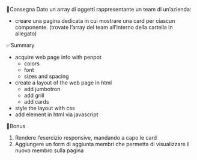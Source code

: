 📌Consegna
Dato un array di oggetti rappresentante un team di un’azienda:
- creare una pagina dedicata in cui mostrare una card per ciascun componente.
(trovate l’array del team all’interno della cartella in allegato)

✅Summary
- acquire web page info with penpot
    - colors
    - font
    - sizes and spacing
- create a layout of the web page in html
    - add jumbotron
    - add grill
    - add cards
- style the layout with css
- add element in html via javascript

📌Bonus
1. Rendere l’esercizio responsive, mandando a capo le card
2. Aggiungere un form di aggiunta membri che permetta di visualizzare il nuovo membro sulla pagina 
